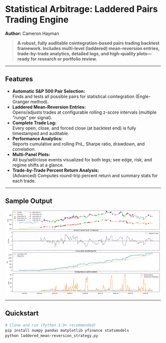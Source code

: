 # Statistical Arbitrage: Laddered Pairs Trading Engine

**Author:** Cameron Hayman

> **A robust, fully auditable cointegration-based pairs trading backtest framework. Includes multi-level (laddered) mean-reversion entries, trade-by-trade analytics, detailed logs, and high-quality plots—ready for research or portfolio review.**

---

## Features

- **Automatic S&P 500 Pair Selection:**  
  Finds and tests all possible pairs for statistical cointegration (Engle-Granger method).
- **Laddered Mean-Reversion Entries:**  
  Opens/adjusts trades at configurable rolling z-score intervals (multiple “rungs” per signal).
- **Complete Trade Log:**  
  Every open, close, and forced close (at backtest end) is fully timestamped and auditable.
- **Performance Analytics:**  
  Reports cumulative and rolling PnL, Sharpe ratio, drawdown, and correlation.
- **Multi-Panel Plots:**  
  All buy/sell/close events visualized for both legs; see edge, risk, and regime shifts at a glance.
- **Trade-by-Trade Percent Return Analysis:**  
  (Advanced) Computes round-trip percent return and summary stats for each trade.

---

## Sample Output

![Pairing Output Graph LII-MSI](Pairing_Output_Graph_LII-MSI.PNG)

---

## Quickstart

```bash
# Clone and run (Python 3.9+ recommended)
pip install numpy pandas matplotlib yfinance statsmodels
python laddered_mean-reversion_strategy.py
